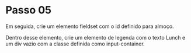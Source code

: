 # Passo 05

Em seguida, crie um elemento fieldset com o id definido para almoço.

Dentro desse elemento, crie um elemento de legenda com o texto Lunch e um div vazio com a classe definida como input-container.